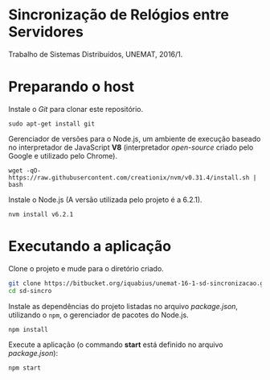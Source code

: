 # Sincronização de Relógios entre Servidores

Trabalho de Sistemas Distribuídos, UNEMAT, 2016/1.

# Preparando o host

Instale o *Git* para clonar este repositório.

```
sudo apt-get install git
```

Gerenciador de versões para o Node.js, um ambiente de execução baseado
no interpretador de JavaScript **V8** (interpretador *open-source*
criado pelo Google e utilizado pelo Chrome).

```
wget -qO- https://raw.githubusercontent.com/creationix/nvm/v0.31.4/install.sh | bash
```

Instale o Node.js (A versão utilizada pelo projeto é a 6.2.1).

```
nvm install v6.2.1
```

# Executando a aplicação

Clone o projeto e mude para o diretório criado.

```sh
git clone https://bitbucket.org/iquabius/unemat-16-1-sd-sincronizacao.git sd-sincro
cd sd-sincro
```

Instale as dependências do projeto listadas no arquivo *package.json*,
utilizando o `npm`, o gerenciador de pacotes do Node.js.

```
npm install
```

Execute a aplicação (o commando **start** está definido no arquivo
*package.json*):

```
npm start
```
